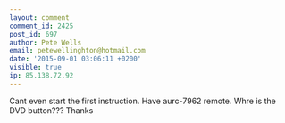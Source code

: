 ```yaml
---
layout: comment
comment_id: 2425
post_id: 697
author: Pete Wells
email: petewellinghton@hotmail.com
date: '2015-09-01 03:06:11 +0200'
visible: true
ip: 85.138.72.92
---
```

Cant even start the first instruction. Have aurc-7962 remote. Whre is the DVD button??? Thanks
